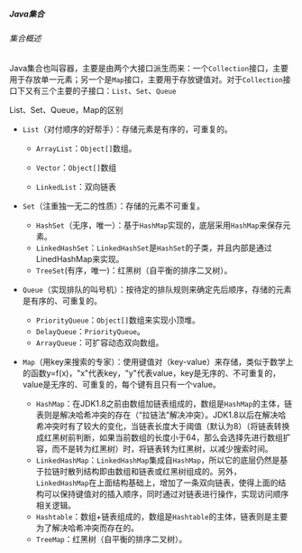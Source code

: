 

##### Java集合

###### 集合概述

Java集合也叫容器，主要是由两个大接口派生而来：一个`Collection`接口，主要用于存放单一元素；另一个是`Map`接口，主要用于存放键值对。对于`Collection`接口下又有三个主要的子接口：`List`、`Set`、`Queue`

List、Set、Queue，Map的区别

- `List`（对付顺序的好帮手）：存储元素是有序的，可重复的。

  - `ArrayList`：`Object[]`数组。

  - `Vector`：`Object[]`数组

  - `LinkedList`：双向链表

- `Set`（注重独一无二的性质）：存储的元素不可重复。
  - `HashSet`（无序，唯一）：基于`HashMap`实现的，底层采用`HashMap`来保存元素。
  - `LinkedHashSet`：`LinkedHashSet`是`HashSet`的子类，并且内部是通过LinedHashMap来实现。
  - `TreeSet`(有序，唯一)：红黑树（自平衡的排序二叉树）。

- `Queue`（实现排队的叫号机）：按待定的排队规则来确定先后顺序，存储的元素是有序的、可重复的。
  - `PriorityQueue`：`Object[]`数组来实现小顶堆。
  - `DelayQueue`：`PriorityQueue`。
  - `ArrayQueue`：可扩容动态双向数组。

- `Map`（用key来搜索的专家）：使用键值对（key-value）来存储，类似于数学上的函数y=f(x)，"x"代表key，"y"代表value，key是无序的、不可重复的，value是无序的、可重复的，每个键有且只有一个value。
  - `HashMap`：在JDK1.8之前由数组加链表组成的，数组是`HashMap`的主体，链表则是解决哈希冲突的存在（“拉链法”解决冲突）。JDK1.8以后在解决哈希冲突时有了较大的变化，当链表长度大于阈值（默认为8）（将链表转换成红黑树前判断，如果当前数组的长度小于64，那么会选择先进行数组扩容，而不是转为红黑树）时，将链表转为红黑树，以减少搜索时间。
  - `LinkedHashMap`：`LinkedHashMap`集成自`HashMap`，所以它的底层仍然是基于拉链时散列结构即由数组和链表或红黑树组成的。另外，`LinkedHashMap`在上面结构基础上，增加了一条双向链表，使得上面的结构可以保持键值对的插入顺序，同时通过对链表进行操作，实现访问顺序相关逻辑。
  - `Hashtable`：数组+链表组成的，数组是`Hashtable`的主体，链表则是主要为了解决哈希冲突而存在的。
  - `TreeMap`：红黑树（自平衡的排序二叉树）。





